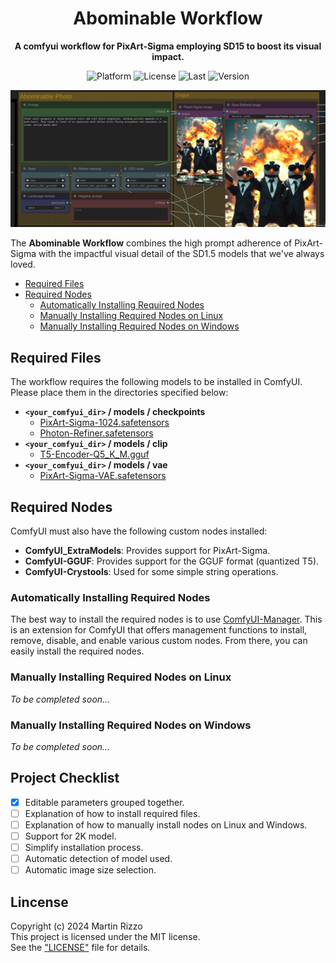 <div align="center">

# Abominable Workflow
**A comfyui workflow for PixArt-Sigma employing SD15 to boost its visual impact.**

<p>
<img alt="Platform" src="https://img.shields.io/badge/platform-ComfyUI-33F">
<img alt="License"  src="https://img.shields.io/github/license/martin-rizzo/AbominableWorkflow?color=11D">
<img alt="Last"     src="https://img.shields.io/github/last-commit/martin-rizzo/AbominableWorkflow">
<img alt="Version"  src="https://img.shields.io/github/v/tag/martin-rizzo/AbominableWorkflow?label=version">
</p>

![Abominable Screenshot](examples/abominable_screenshot.jpg)

</div>

The **Abominable Workflow** combines the high prompt adherence of PixArt-Sigma
with the impactful visual detail of the SD1.5 models that we've always loved.

 * [Required Files](#required-files)
 * [Required Nodes](#required-nodes)
   * [Automatically Installing Required Nodes](#automatically-installing-required-nodes)
   * [Manually Installing Required Nodes on Linux](#manually-installing-required-nodes-on-linux)
   * [Manually Installing Required Nodes on Windows](#manually-installing-required-nodes-on-windows)

## Required Files

The workflow requires the following models to be installed in ComfyUI. Please
place them in the directories specified below:

 * __`<your_comfyui_dir>` / models / checkpoints__
   * [PixArt-Sigma-1024.safetensors](https://huggingface.co/martin-rizzo/AbominableWorkflow/tree/main/checkpoints)
   * [Photon-Refiner.safetensors](https://huggingface.co/martin-rizzo/AbominableWorkflow/tree/main/checkpoints)
 * __`<your_comfyui_dir>` / models / clip__
   * [T5-Encoder-Q5_K_M.gguf](https://huggingface.co/martin-rizzo/AbominableWorkflow/tree/main/clip)
 * __`<your_comfyui_dir>` / models / vae__
   * [PixArt-Sigma-VAE.safetensors](https://huggingface.co/martin-rizzo/AbominableWorkflow/tree/main/vae)

## Required Nodes

ComfyUI must also have the following custom nodes installed:
 * **ComfyUI_ExtraModels**: Provides support for PixArt-Sigma.
 * **ComfyUI-GGUF**: Provides support for the GGUF format (quantized T5).
 * **ComfyUI-Crystools**: Used for some simple string operations.

### Automatically Installing Required Nodes

The best way to install the required nodes is to use [ComfyUI-Manager](https://github.com/ltdrdata/ComfyUI-Manager).
This is an extension for ComfyUI that offers management functions to install,
remove, disable, and enable various custom nodes. From there, you can easily
install the required nodes.

### Manually Installing Required Nodes on Linux

*To be completed soon...*

### Manually Installing Required Nodes on Windows

*To be completed soon...*

## Project Checklist

- [x] Editable parameters grouped together.
- [ ] Explanation of how to install required files.
- [ ] Explanation of how to manually install nodes on Linux and Windows.
- [ ] Support for 2K model.
- [ ] Simplify installation process.
- [ ] Automatic detection of model used.
- [ ] Automatic image size selection.

## Lincense

Copyright (c) 2024 Martin Rizzo  
This project is licensed under the MIT license.  
See the ["LICENSE"](LICENSE) file for details.

